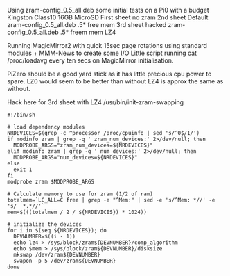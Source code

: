 
Using zram-config_0.5_all.deb some initial tests on a Pi0 with a budget Kingston Class10 16GB MicroSD
First sheet no zram
2nd sheet Default zram-config_0.5_all.deb .5* free mem
3rd sheet hacked zram-config_0.5_all.deb .5* freem mem LZ4

Running MagicMirror2 with quick 15sec page rotations using standard modules + MMM-News to create some I/O
Little script running cat /proc/loadavg every ten secs on MagicMirror initialisation.

PiZero should be a good yard stick as it has little precious cpu power to spare.
LZ0 would seem to be better than without LZ4 is approx the same as without.

Hack here for 3rd sheet with LZ4 /usr/bin/init-zram-swapping
```
#!/bin/sh

# load dependency modules
NRDEVICES=$(grep -c ^processor /proc/cpuinfo | sed 's/^0$/1/')
if modinfo zram | grep -q ' zram_num_devices:' 2>/dev/null; then
  MODPROBE_ARGS="zram_num_devices=${NRDEVICES}"
elif modinfo zram | grep -q ' num_devices:' 2>/dev/null; then
  MODPROBE_ARGS="num_devices=${NRDEVICES}"
else
  exit 1
fi
modprobe zram $MODPROBE_ARGS

# Calculate memory to use for zram (1/2 of ram)
totalmem=`LC_ALL=C free | grep -e "^Mem:" | sed -e 's/^Mem: *//' -e 's/  *.*//'`
mem=$(((totalmem / 2 / ${NRDEVICES}) * 1024))

# initialize the devices
for i in $(seq ${NRDEVICES}); do
  DEVNUMBER=$((i - 1))
  echo lz4 > /sys/block/zram${DEVNUMBER}/comp_algorithm
  echo $mem > /sys/block/zram${DEVNUMBER}/disksize
  mkswap /dev/zram${DEVNUMBER}
  swapon -p 5 /dev/zram${DEVNUMBER}
done

```
